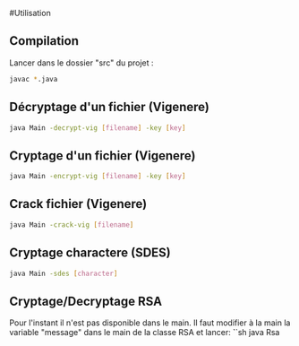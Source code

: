 #Utilisation

## Compilation

Lancer dans le dossier "src" du projet :
```sh
javac *.java
```
## Décryptage d'un fichier (Vigenere)
```sh
java Main -decrypt-vig [filename] -key [key]
```
## Cryptage d'un fichier (Vigenere)
```sh
java Main -encrypt-vig [filename] -key [key]
```
## Crack fichier (Vigenere)
```sh
java Main -crack-vig [filename]
```

## Cryptage charactere (SDES)
```sh
java Main -sdes [character]
```


## Cryptage/Decryptage RSA
Pour l'instant il n'est pas disponible dans le main.
Il faut modifier à la main la variable "message" dans le main de la classe RSA et lancer:
̀``sh
java Rsa
```